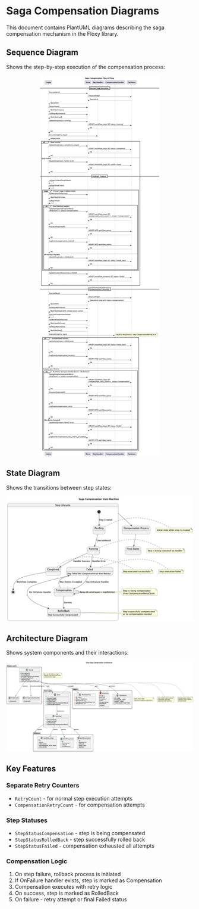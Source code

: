 # Saga Compensation Diagrams

This document contains PlantUML diagrams describing the saga compensation mechanism in the Floxy library.

## Sequence Diagram

Shows the step-by-step execution of the compensation process:

<div align="center">
  <img src="docs/saga_seq.png" alt="Saga Compensation Sequence"/>
</div>

## State Diagram

Shows the transitions between step states:

<div align="center">
  <img src="docs/saga_state.png" alt="Saga Compensation State Machine"/>
</div>

## Architecture Diagram

Shows system components and their interactions:

<div align="center">
  <img src="docs/saga_components.png" alt="Saga Compensation Architecture"/>
</div>

## Key Features

### Separate Retry Counters
- `RetryCount` - for normal step execution attempts
- `CompensationRetryCount` - for compensation attempts

### Step Statuses
- `StepStatusCompensation` - step is being compensated
- `StepStatusRolledBack` - step successfully rolled back
- `StepStatusFailed` - compensation exhausted all attempts

### Compensation Logic
1. On step failure, rollback process is initiated
2. If OnFailure handler exists, step is marked as Compensation
3. Compensation executes with retry logic
4. On success, step is marked as RolledBack
5. On failure - retry attempt or final Failed status
